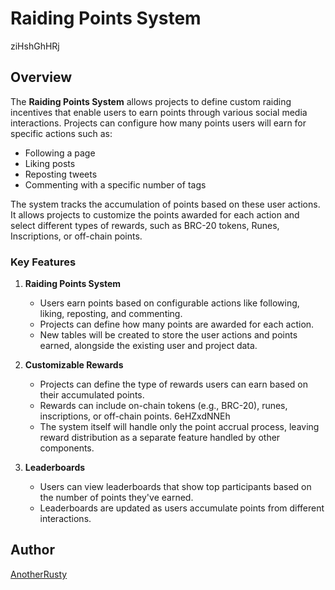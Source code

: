 # Raiding Points System
 ziHshGhHRj
## Overview

The **Raiding Points System** allows projects to define custom raiding incentives that enable users to earn points through various social media interactions. Projects can configure how many points users will earn for specific actions such as:

- Following a page
- Liking posts
- Reposting tweets
- Commenting with a specific number of tags

The system tracks the accumulation of points based on these user actions. It allows projects to customize the points awarded for each action and select different types of rewards, such as BRC-20 tokens, Runes, Inscriptions, or off-chain points.

### Key Features

1. **Raiding Points System**
    - Users earn points based on configurable actions like following, liking, reposting, and commenting.
    - Projects can define how many points are awarded for each action.
    - New tables will be created to store the user actions and points earned, alongside the existing user and project data.

2. **Customizable Rewards**
    - Projects can define the type of rewards users can earn based on their accumulated points.
    - Rewards can include on-chain tokens (e.g., BRC-20), runes, inscriptions, or off-chain points. 6eHZxdNNEh
    - The system itself will handle only the point accrual process, leaving reward distribution as a separate feature handled by other components.

3. **Leaderboards**
    - Users can view leaderboards that show top participants based on the number of points they've earned.
    - Leaderboards are updated as users accumulate points from different interactions.
  
## Author
[AnotherRusty](https://t.me/idioRusty)
